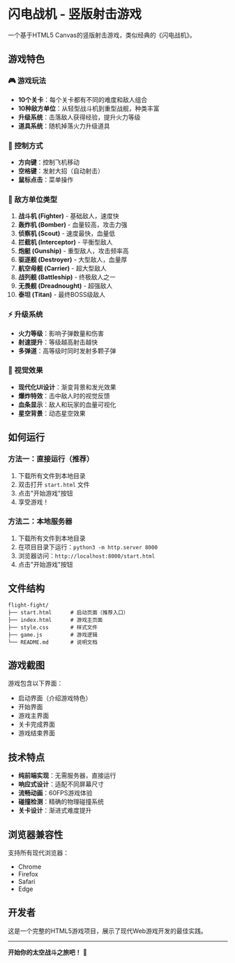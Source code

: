 # 闪电战机 - 竖版射击游戏

一个基于HTML5 Canvas的竖版射击游戏，类似经典的《闪电战机》。

## 游戏特色

### 🎮 游戏玩法
- **10个关卡**：每个关卡都有不同的难度和敌人组合
- **10种敌方单位**：从轻型战斗机到重型战舰，种类丰富
- **升级系统**：击落敌人获得经验，提升火力等级
- **道具系统**：随机掉落火力升级道具

### 🎯 控制方式
- **方向键**：控制飞机移动
- **空格键**：发射大招（自动射击）
- **鼠标点击**：菜单操作

### 🚀 敌方单位类型

1. **战斗机 (Fighter)** - 基础敌人，速度快
2. **轰炸机 (Bomber)** - 血量较高，攻击力强
3. **侦察机 (Scout)** - 速度最快，血量低
4. **拦截机 (Interceptor)** - 平衡型敌人
5. **炮艇 (Gunship)** - 重型敌人，攻击频率高
6. **驱逐舰 (Destroyer)** - 大型敌人，血量厚
7. **航空母舰 (Carrier)** - 超大型敌人
8. **战列舰 (Battleship)** - 终极敌人之一
9. **无畏舰 (Dreadnought)** - 超强敌人
10. **泰坦 (Titan)** - 最终BOSS级敌人

### ⚡ 升级系统

- **火力等级**：影响子弹数量和伤害
- **射速提升**：等级越高射击越快
- **多弹道**：高等级时同时发射多颗子弹

### 🎨 视觉效果

- **现代化UI设计**：渐变背景和发光效果
- **爆炸特效**：击中敌人时的视觉反馈
- **血条显示**：敌人和玩家的血量可视化
- **星空背景**：动态星空效果

## 如何运行

### 方法一：直接运行（推荐）
1. 下载所有文件到本地目录
2. 双击打开 `start.html` 文件
3. 点击"开始游戏"按钮
4. 享受游戏！

### 方法二：本地服务器
1. 下载所有文件到本地目录
2. 在项目目录下运行：`python3 -m http.server 8000`
3. 浏览器访问：`http://localhost:8000/start.html`
4. 点击"开始游戏"按钮

## 文件结构

```
flight-fight/
├── start.html      # 启动页面（推荐入口）
├── index.html      # 游戏主页面
├── style.css       # 样式文件
├── game.js         # 游戏逻辑
└── README.md       # 说明文档
```

## 游戏截图

游戏包含以下界面：
- 启动界面（介绍游戏特色）
- 开始界面
- 游戏主界面
- 关卡完成界面
- 游戏结束界面

## 技术特点

- **纯前端实现**：无需服务器，直接运行
- **响应式设计**：适配不同屏幕尺寸
- **流畅动画**：60FPS游戏体验
- **碰撞检测**：精确的物理碰撞系统
- **关卡设计**：渐进式难度提升

## 浏览器兼容性

支持所有现代浏览器：
- Chrome
- Firefox
- Safari
- Edge

## 开发者

这是一个完整的HTML5游戏项目，展示了现代Web游戏开发的最佳实践。

---

**开始你的太空战斗之旅吧！** 🚀 